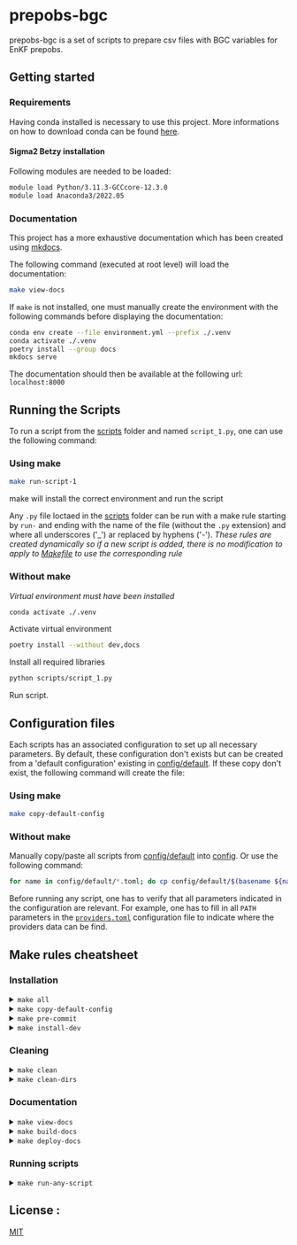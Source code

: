# prepobs-bgc
prepobs-bgc is a set of scripts to prepare csv files with BGC variables for EnKF prepobs.
## Getting started
### Requirements
Having conda installed is necessary to use this project.
More informations on how to download conda can be found [here](https://conda.io/projects/conda/en/latest/user-guide/install/index.html).
#### Sigma2 Betzy installation
Following modules are needed to be loaded:
``` bash
module load Python/3.11.3-GCCcore-12.3.0
module load Anaconda3/2022.05
```
### Documentation
This project has a more exhaustive documentation which has been created using [mkdocs](https://www.mkdocs.org/).

The following command (executed at root level) will load the documentation:

``` bash
make view-docs
```

If `make` is not installed, one must manually create the environment with the following commands before displaying the documentation:

``` bash
conda env create --file environment.yml --prefix ./.venv
conda activate ./.venv
poetry install --group docs
mkdocs serve
```

The documentation should then be available at the following url: `localhost:8000`
## Running the Scripts

To run a script from the [scripts](/scripts/) folder and named `script_1.py`, one can use the following command:

### Using make
``` bash
make run-script-1
```

make will install the correct environment and run the script

Any `.py` file loctaed in the [scripts](/scripts/) folder can be run with a make rule starting by `run-` and ending with the name of the file (without the `.py` extension) and where all underscores ('_') ar replaced by hyphens ('-').
*These rules are created dynamically so if a new script is added, there is no modification to apply to [Makefile](/Makefile) to use the corresponding rule*

### Without make
*Virtual environment must have been installed*
``` bash
conda activate ./.venv
```

Activate virtual environment

``` bash
poetry install --without dev,docs
```

Install all required libraries

``` bash
python scripts/script_1.py
```

Run script.
## Configuration files
Each scripts has an associated configuration to set up all necessary parameters. By default, these configuration don't exists but can be created from a 'default configuration' existing in [config/default](/config/default/). If these copy don't exist, the following command will create the file:

### Using make
``` bash
make copy-default-config
```
### Without make
Manually copy/paste all scripts from [config/default](/config/default/) into [config](/config/). Or use the following command:
``` bash
for name in config/default/*.toml; do cp config/default/$(basename ${name}) config/_$(basename ${name}) ; done
```

Before running any script, one has to verify that all parameters indicated in the configuration are relevant. For example, one has to fill in all `PATH` parameters in the [`providers.toml`](/config/default/providers.toml) configuration file to indicate where the providers data can be find.

## Make rules cheatsheet

### Installation
<details close>
<summary> <code>make all</code> </summary>
Create the environment, install all libraries and copy the configuration files (if needed).
</details>

<details close>
<summary> <code>make copy-default-config</code> </summary>
Copy default configuration files to the config folder if default files have been modified or if the configuration file doesn't exist.
</details>

<details close>
<summary> <code>make pre-commit</code> </summary>
Install git pre-commit hooks to ensure that the code meets editing standards before committing to github.
</details>

<details close>
<summary> <code>make install-dev</code> </summary>
Install the environment as <code>make all</code> would do and install git hooks to ensure that the code meets editing standards before committing to github.
</details>

### Cleaning
<details close>
<summary> <code>make clean</code> </summary>
'Clean' the repository environment: remove virtual environment folder and git hooks.
</details>

<details close>
<summary> <code>make clean-dirs</code> </summary>
'Clean' the outputs: remove all bgc_fig and bgc_data directories.
</details>

### Documentation
<details close>
<summary> <code>make view-docs</code> </summary>
Create the environment, install documentation-related libraries and build the documentation website locally. The documentation is then accessible from a browser at the <code>localhost:8000</code> adress. See MkDocs documentation on <code>mkdocs serve</code> for more informations.
</details>

<details close>
<summary> <code>make build-docs</code> </summary>
Create the environment, install documentation-related libraries and build the documentation website into the 'site' folder. See MkDocs documentation on <code>mkdocs build</code> for more informations.
</details>

<details close>
<summary> <code>make deploy-docs</code> </summary>
Create the environment, install documentation-related libraries and deploy documentation to a github branch. See MkDocs documentation on <code>mkdocs deploy</code> for more informations.
</details>

### Running scripts
<details close>
<summary> <code>make run-any-script</code> </summary>
Create the environment, install scripts-running-related libraries and runs the <code>scripts/any_script.py</code> python script. 'any-script' can be replaced by anything in order to run a script. For example, calling <code>make run-another-script</code> will run the <code>scripts/another_script.py</code> python script (if it exists). To make this rule work, the following syntax must be respected:

- script must be a python script
- script must be in the `scripts/` folder
- underscores ('_') must be replaced by hyphens ('-') in the script name
- extension ('.py') must be removed from the script's name
- rule must start with the `run-` prefix

</details>

## License :
[MIT](https://choosealicense.com/licenses/mit/)
